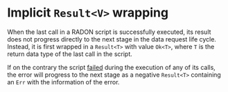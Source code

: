 # Implicit `Result<V>` wrapping

When the last call in a RADON script is successfully executed, its
result does not progress directly to the next stage in the data request
life cycle. Instead, it is first wrapped in a `Result<T>` with value
`Ok<T>`, where `T` is the return data type of the last call in the
script.

If on the contrary the script [failed][exceptions] during the execution
of any of its calls, the error will progress to the next stage as a
negative `Result<T>` containing an `Err` with the information of the
error.

[exceptions]: /protocol/data-requests/radon/exceptions/